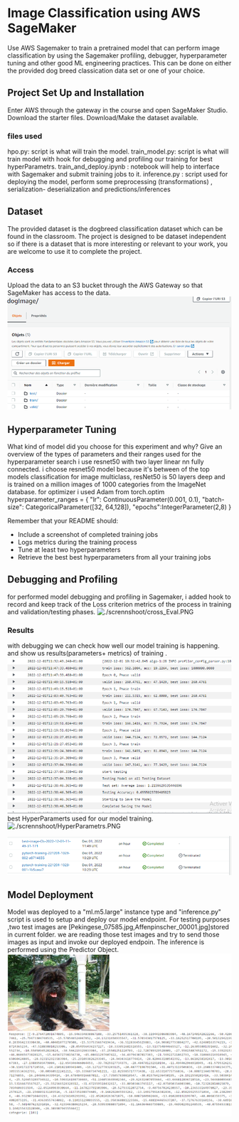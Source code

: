 # Image Classification using AWS SageMaker

Use AWS Sagemaker to train a pretrained model that can perform image classification by using the Sagemaker profiling, debugger, hyperparameter tuning and other good ML engineering practices. This can be done on either the provided dog breed classication data set or one of your choice.

## Project Set Up and Installation
Enter AWS through the gateway in the course and open SageMaker Studio. 
Download the starter files.
Download/Make the dataset available. 
### files used
hpo.py: script is what will train the model.
train_model.py: script is what will train model with hook for debugging and profiling our training for best hyperParametrs.
train_and_deploy.ipynb : notebook will help to interface with Sagemaker and submit training jobs to it.
inference.py : script used for deploying the model, perform some preprocessing (transformations) , serialization- deserialization and predictions/inferences

## Dataset
The provided dataset is the dogbreed classification dataset which can be found in the classroom.
The project is designed to be dataset independent so if there is a dataset that is more interesting or relevant to your work, you are welcome to use it to complete the project.

### Access
Upload the data to an S3 bucket through the AWS Gateway so that SageMaker has access to the data. 
![./scrennshoot/dataset.PNG](./scrennshoot/dataset.PNG)

## Hyperparameter Tuning
What kind of model did you choose for this experiment and why? Give an overview of the types of parameters and their ranges used for the hyperparameter search
i use resnet50 with two layer linear nn fully connected. i choose resnet50 model because it's between of the top models classification for image multiclass, resNet50 is 50 layers deep and is trained on a million images of 1000 categories from the ImageNet database.
for optimizer i used Adam from torch.optim
hyperparameter_ranges = {
    "lr": ContinuousParameter(0.001, 0.1),
    "batch-size": CategoricalParameter([32, 64,128]),
    "epochs":IntegerParameter(2,8)
}

Remember that your README should:
- Include a screenshot of completed training jobs
- Logs metrics during the training process
- Tune at least two hyperparameters
- Retrieve the best best hyperparameters from all your training jobs

## Debugging and Profiling
for performed model debugging and profiling in Sagemaker, i added hook to record and keep track of the Loss criterion metrics of the process in training and validation/testing phases.
![./scrennshoot/cross_Eval.PNG](./scrennshoot/cross_Eval.PNG)

### Results
with debugging we can check how well our model training is happening. and show us results(parameters+ metrics) of training .
![./scrennshoot/log.PNG](./scrennshoot/log.PNG)
best HyperParamerts used for our model training. 
![./scrennshoot/HyperParametrs.PNG](./scrennshoot/HyperParametrs.PNG)

![./scrennshoot/trainingJob.PNG](./scrennshoot/trainingJob.PNG)
## Model Deployment
Model was deployed to a "ml.m5.large" instance type and "inference.py" script is used to setup and deploy our model endpoint.
For testing purposes ,two test images are [Pekingese_07585.jpg,Affenpinscher_00001.jpg]stored in current folder.
we are reading those test images and try to send those images as input and invoke our deployed endpoin.
The inference is performed using the Predictor Object.
![./scrennshoot/resultats_dog.PNG](scrennshoot/resultats_dog.PNG)

